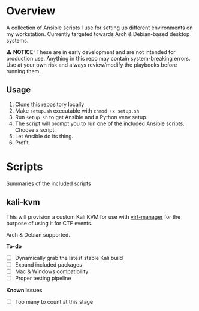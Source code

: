 # Overview

A collection of Ansible scripts I use for setting up different environments on my workstation. Currently targeted towards Arch & Debian-based desktop systems.

:warning: **NOTICE:** These are in early development and are not intended for production use. Anything in this repo may contain system-breaking errors. Use at your own risk and always review/modify the playbooks before running them. 

## Usage

1. Clone this repository locally
2. Make `setup.sh` executable with `chmod +x setup.sh`
2. Run `setup.sh` to get Ansible and a Python venv setup. 
3. The script will prompt you to run one of the included Ansible scripts. Choose a script.
4. Let Ansible do its thing.
5. Profit.

# Scripts
Summaries of the included scripts

## kali-kvm
This will provision a custom Kali KVM for use with [virt-manager](https://virt-manager.org/) for the purpose of using it for CTF events.

Arch & Debian supported.

**To-do**
- [ ] Dynamically grab the latest stable Kali build
- [ ] Expand included packages
- [ ] Mac & Windows compatibility
- [ ] Proper testing pipeline
 
**Known Issues**
- [ ] Too many to count at this stage 
